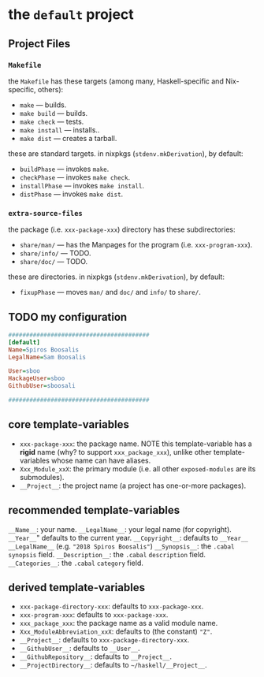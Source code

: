 # the `default` project


## Project Files

### `Makefile`

the `Makefile` has these targets (among many, Haskell-specific and Nix-specific, others):

* `make`         — builds.
* `make build`   — builds.
* `make check`   — tests.
* `make install` — installs..
* `make dist`    — creates a tarball.

these are standard targets. in nixpkgs (`stdenv.mkDerivation`), by default:

* `buildPhase`   — invokes `make`.
* `checkPhase`   — invokes `make check`.
* `installPhase` — invokes `make install`.
* `distPhase`    — invokes `make dist`.

### `extra-source-files`

the package (i.e. `xxx-package-xxx`) directory has these subdirectories:

* `share/man/`  — has the Manpages for the program (i.e. `xxx-program-xxx`).
* `share/info/` — TODO.
* `share/doc/`  — TODO.

these are directories. in nixpkgs (`stdenv.mkDerivation`), by default:

* `fixupPhase` — moves `man/` and `doc/` and `info/` to `share/`.



## TODO my configuration

```ini
########################################
[default]
Name=Spiros Boosalis
LegalName=Sam Boosalis

User=sboo
HackageUser=sboo
GithubUser=sboosali

########################################
```


## core template-variables

- `xxx-package-xxx`: the package name. NOTE this template-variable has a **rigid** name (why? to support `xxx_package_xxx`), unlike other template-variables whose name can have aliases.
- `Xxx_Module_xxX`: the primary module (i.e. all other `exposed-modules` are its submodules).
- `__Project__`: the project name (a project has one-or-more packages).


## recommended template-variables

`__Name__`: your name.
`__LegalName__`: your legal name (for copyright).
`__Year__`" defaults to the current year.
`__Copyright__`: defaults to `__Year__ __LegalName__` (e.g. `"2018 Spiros Boosalis"`)
`__Synopsis__`: the `.cabal` `synopsis` field.
`__Description__`: the `.cabal` `description` field.
`__Categories__`: the `.cabal` `category` field.

## derived template-variables

- `xxx-package-directory-xxx`: defaults to `xxx-package-xxx`.
- `xxx-program-xxx`: defaults to `xxx-package-xxx`.
- `xxx_package_xxx`: the package name as a valid module name.
- `Xxx_ModuleAbbreviation_xxX`: defaults to (the constant) `"Z"`.
- `__Project__`: defaults to `xxx-package-directory-xxx`.
- `__GithubUser__`: defaults to `__User__`.
- `__GithubRepository__`: defaults to `__Project__`.
- `__ProjectDirectory__`: defaults to `~/haskell/__Project__`.


